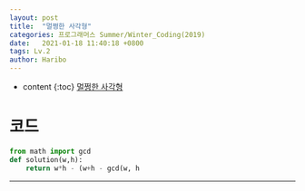 ```yaml
---
layout: post
title:  "멀쩡한 사각형"
categories: 프로그래머스 Summer/Winter_Coding(2019)
date:   2021-01-18 11:40:18 +0800
tags: Lv.2
author: Haribo
---
```


* content
{:toc}
[멀쩡한 사각형](https://school.programmers.co.kr/learn/courses/30/lessons/62048)

# 코드

```python
from math import gcd
def solution(w,h):
    return w*h - (w+h - gcd(w, h
```

---

 
